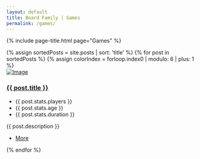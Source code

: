 ```yaml
---
layout: default
title: Board Family | Games
permalink: /games/
---
```

{% include page-title.html page="Games" %}

<section class="mainContent full-width clearfix">
  <div class="container">
    <div class="row">
      <!-- <div class="col-md-3 col-md-push-9 col-sm-5 col-sm-push-7 col-xs-12">
        <aside>
          <div class="panel panel-default courseSidebar">
            <div class="panel-heading bg-color-1 border-color-1">
              <h3 class="panel-title">Search</h3>
            </div>
            <div class="panel-body">
              <div class="input-group">
                <input type="text" class="form-control" placeholder="Enter Your Search" aria-describedby="basic-addon2">
                <span class="input-group-addon" id="basic-addon2"><input class="btn btn-primary bg-color-1" type="submit" value="Search"></span>
              </div>
            </div>
          </div>
          <div class="panel panel-default courseSidebar">
            <div class="panel-heading bg-color-2 border-color-2">
              <h3 class="panel-title">Filter By</h3>
            </div>
            <div class="panel-body">
              <div class="lightDrop">
                <select name="guiest_id4" id="guiest_id4" class="select-drop">
                  <option value="0">All Classes</option>
                  <option value="1">One</option>
                  <option value="2">Two</option>
                  <option value="3">Three</option>
                </select>
              </div>
              <div class="lightDrop">
                <select name="guiest_id5" id="guiest_id5" class="select-drop">
                  <option value="0">Ages</option>
                  <option value="1">3</option>
                  <option value="2">4</option>
                  <option value="3">5</option>
                </select>
              </div>
              <div class="priceRange">
                <div class="price-slider-inner">
                  <span class="amount-wrapper">
                    Price:
                    <input type="text" id="price-amount-1" readonly>
                    <strong>-</strong>
                    <input type="text" id="price-amount-2" readonly>
                  </span>
                  <div id="price-range"></div>
                </div>
                <input class="btn btn-primary bg-color-2" type="submit" value="Filter">
              </div>
            </div>
          </div>
        </aside>
      </div> -->
      <div class="col-12">
        {% assign sortedPosts = site.posts | sort: 'title' %}
        {% for post in sortedPosts %}
        {% assign colorIndex = forloop.index0 | modulo: 6 | plus: 1 %}
        <div class="media courseList couresListPage">
          <a class="media-left border-color-{{colorIndex}}" href="{{post.url}}">
            <img class="media-object" src="//via.placeholder.com/270x200" alt="Image">
          </a>
          <div class="media-body">
            <h3 class="media-heading"><a href="{{post.url}}" class="color-{{colorIndex}}">{{ post.title }}</a></h3>
            <ul class="list-inline">
              <li><i class="fa fa-users" aria-hidden="true"></i> {{ post.stats.players }}</li>
              <li><i class="fa fa-child" aria-hidden="true"></i> {{ post.stats.age }}</li>
              <li><i class="fa fa-clock" aria-hidden="true"></i> {{ post.stats.duration }}</li>
            </ul>
            <p>{{ post.description }}</p>
            <ul class="list-inline btn-color-{{colorIndex}} btnPart">
              <li><a href="{{post.url}}" class="btn btn-link pl0"><i class="fa fa-angle-double-right" aria-hidden="true"></i> More</a></li>
            </ul>
          </div>
        </div>
        {% endfor %}
      </div>
    </div>
  </div>
</section>